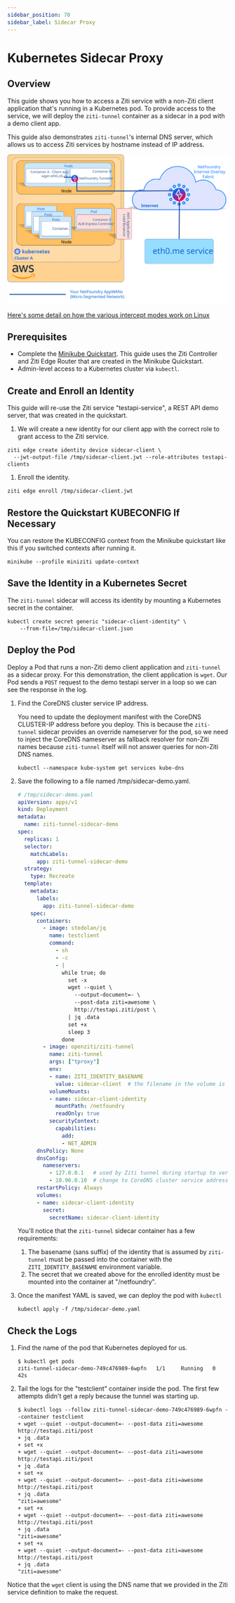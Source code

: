 ```yaml
---
sidebar_position: 70
sidebar_label: Sidecar Proxy
---
```


# Kubernetes Sidecar Proxy

## Overview

This guide shows you how to access a Ziti service with a non-Ziti client application that's running
in a Kubernetes pod. To provide access to the service, we will deploy the `ziti-tunnel` container as a sidecar in a pod with a demo client app.

This guide also demonstrates `ziti-tunnel`'s internal DNS server, which allows us to access Ziti services
by hostname instead of IP address.

![Diagram of solution](./sidecar-diagram.svg)

[Here's some detail on how the various intercept modes work on Linux](/docs/reference/tunnelers/linux)

## Prerequisites

- Complete the [Minikube Quickstart](/docs/learn/quickstarts/network/local-kubernetes). This guide
  uses the Ziti Controller and Ziti Edge Router that are created in the Minikube Quickstart.
- Admin-level access to a Kubernetes cluster via `kubectl`.

## Create and Enroll an Identity

This guide will re-use the Ziti service "testapi-service", a REST API demo server, that was created in the quickstart.

1. We will create a new identity for our client app with the correct role to grant access to the Ziti service.

  ```
  ziti edge create identity device sidecar-client \
    --jwt-output-file /tmp/sidecar-client.jwt --role-attributes testapi-clients
  ```

1. Enroll the identity.

  ```
  ziti edge enroll /tmp/sidecar-client.jwt
  ```

## Restore the Quickstart KUBECONFIG If Necessary

You can restore the KUBECONFIG context from the Minikube quickstart like this if you switched contexts after running it.

```
minikube --profile miniziti update-context
```

## Save the Identity in a Kubernetes Secret

The `ziti-tunnel` sidecar will access its identity by mounting a Kubernetes secret in the container.

```
kubectl create secret generic "sidecar-client-identity" \
    --from-file=/tmp/sidecar-client.json
```

## Deploy the Pod

Deploy a Pod that runs a non-Ziti demo client application and `ziti-tunnel` as a sidecar proxy. For this
demonstration, the client application is `wget`. Our Pod sends a `POST` request to the demo testapi server in a loop so we can see the response in the log.

1. Find the CoreDNS cluster service IP address.

    You need to update the deployment manifest with the CoreDNS CLUSTER-IP address before you deploy. This is because the `ziti-tunnel` sidecar provides an override nameserver for the pod, so we need to inject the CoreDNS nameserver as fallback resolver for non-Ziti names because `ziti-tunnel` itself will not answer queries for non-Ziti DNS names.

    ```
    kubectl --namespace kube-system get services kube-dns
    ```

1. Save the following to a file named /tmp/sidecar-demo.yaml.

    ```yaml
    # /tmp/sidecar-demo.yaml
    apiVersion: apps/v1
    kind: Deployment
    metadata:
      name: ziti-tunnel-sidecar-demo
    spec:
      replicas: 1
      selector:
        matchLabels:
          app: ziti-tunnel-sidecar-demo
      strategy:
        type: Recreate
      template:
        metadata:
          labels:
            app: ziti-tunnel-sidecar-demo
        spec:
          containers:
            - image: stedolan/jq
              name: testclient
              command: 
                - sh
                - -c
                - |
                  while true; do
                    set -x
                    wget --quiet \
                      --output-document=- \
                      --post-data ziti=awesome \
                      http://testapi.ziti/post \
                    | jq .data
                    set +x
                    sleep 3
                  done
            - image: openziti/ziti-tunnel
              name: ziti-tunnel
              args: ["tproxy"]
              env:
              - name: ZITI_IDENTITY_BASENAME
                value: sidecar-client  # the filename in the volume is sidecar-client.json
              volumeMounts:
              - name: sidecar-client-identity
                mountPath: /netfoundry
                readOnly: true
              securityContext:
                capabilities:
                  add:
                  - NET_ADMIN
          dnsPolicy: None
          dnsConfig:
            nameservers:
              - 127.0.0.1   # used by Ziti tunnel during startup to verify own DNS for the pod
              - 10.96.0.10  # change to CoreDNS cluster service address
          restartPolicy: Always
          volumes:
          - name: sidecar-client-identity
            secret:
              secretName: sidecar-client-identity
    ```

    You'll notice that the `ziti-tunnel` sidecar container has a few requirements:

    1. The basename (sans suffix) of the identity that is assumed by `ziti-tunnel` must be passed into the container with the
      `ZITI_IDENTITY_BASENAME` environment variable.
    2. The secret that we created above for the enrolled identity must be mounted into the container at
      "/netfoundry".

1. Once the manifest YAML is saved, we can deploy the pod with `kubectl`

    ```
    kubectl apply -f /tmp/sidecar-demo.yaml
    ```

## Check the Logs

1. Find the name of the pod that Kubernetes deployed for us.

    ```
    $ kubectl get pods
    ziti-tunnel-sidecar-demo-749c476989-6wpfn   1/1     Running   0          42s
    ```

1. Tail the logs for the "testclient" container inside the pod. The first few attempts didn't get a reply because the tunnel was starting up.

    ```
    $ kubectl logs --follow ziti-tunnel-sidecar-demo-749c476989-6wpfn --container testclient
    + wget --quiet --output-document=- --post-data ziti=awesome http://testapi.ziti/post
    + jq .data
    + set +x
    + wget --quiet --output-document=- --post-data ziti=awesome http://testapi.ziti/post
    + jq .data
    + set +x
    + wget --quiet --output-document=- --post-data ziti=awesome http://testapi.ziti/post
    + jq .data
    "ziti=awesome"
    + set +x
    + wget --quiet --output-document=- --post-data ziti=awesome http://testapi.ziti/post
    + jq .data
    "ziti=awesome"
    + set +x
    + wget --quiet --output-document=- --post-data ziti=awesome http://testapi.ziti/post
    + jq .data
    "ziti=awesome"

Notice that the `wget` client is using the DNS name that we provided in the Ziti service definition to make the request.
